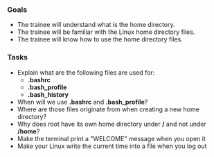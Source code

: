 
### Goals
- The trainee will understand what is the home directory.
- The trainee will be familiar with the Linux home directory files.
- The trainee will know how to use the home directory files.

### Tasks
- Explain what are the following files are used for:
  - **.bashrc**
  - **.bash_profile**
  - **.bash_history**
- When will we use **.bashrc** and **.bash_profile**?
- Where are those files originate from when creating a new home directory?
- Why does root have its own home directory under **/** and not under **/home**?
- Make the terminal print a "WELCOME" message when you open it
- Make your Linux write the current time into a file when you log out
